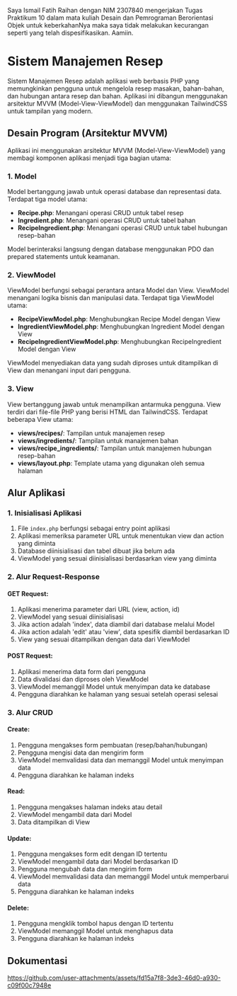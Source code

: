 Saya Ismail Fatih Raihan dengan NIM 2307840 mengerjakan Tugas Praktikum 10 dalam mata kuliah Desain dan Pemrograman Berorientasi Objek untuk keberkahanNya maka saya tidak melakukan kecurangan seperti yang telah dispesifikasikan. Aamiin.  


# Sistem Manajemen Resep  
Sistem Manajemen Resep adalah aplikasi web berbasis PHP yang memungkinkan pengguna untuk mengelola resep masakan, bahan-bahan, dan hubungan antara resep dan bahan. Aplikasi ini dibangun menggunakan arsitektur MVVM (Model-View-ViewModel) dan menggunakan TailwindCSS untuk tampilan yang modern.

## Desain Program (Arsitektur MVVM)

Aplikasi ini menggunakan arsitektur MVVM (Model-View-ViewModel) yang membagi komponen aplikasi menjadi tiga bagian utama:

### 1. Model

Model bertanggung jawab untuk operasi database dan representasi data. Terdapat tiga model utama:

- **Recipe.php**: Menangani operasi CRUD untuk tabel resep
- **Ingredient.php**: Menangani operasi CRUD untuk tabel bahan
- **RecipeIngredient.php**: Menangani operasi CRUD untuk tabel hubungan resep-bahan

Model berinteraksi langsung dengan database menggunakan PDO dan prepared statements untuk keamanan.

### 2. ViewModel

ViewModel berfungsi sebagai perantara antara Model dan View. ViewModel menangani logika bisnis dan manipulasi data. Terdapat tiga ViewModel utama:

- **RecipeViewModel.php**: Menghubungkan Recipe Model dengan View
- **IngredientViewModel.php**: Menghubungkan Ingredient Model dengan View
- **RecipeIngredientViewModel.php**: Menghubungkan RecipeIngredient Model dengan View

ViewModel menyediakan data yang sudah diproses untuk ditampilkan di View dan menangani input dari pengguna.

### 3. View

View bertanggung jawab untuk menampilkan antarmuka pengguna. View terdiri dari file-file PHP yang berisi HTML dan TailwindCSS. Terdapat beberapa View utama:

- **views/recipes/**: Tampilan untuk manajemen resep
- **views/ingredients/**: Tampilan untuk manajemen bahan
- **views/recipe_ingredients/**: Tampilan untuk manajemen hubungan resep-bahan
- **views/layout.php**: Template utama yang digunakan oleh semua halaman

## Alur Aplikasi

### 1. Inisialisasi Aplikasi

1. File `index.php` berfungsi sebagai entry point aplikasi
2. Aplikasi memeriksa parameter URL untuk menentukan view dan action yang diminta
3. Database diinisialisasi dan tabel dibuat jika belum ada
4. ViewModel yang sesuai diinisialisasi berdasarkan view yang diminta

### 2. Alur Request-Response

#### GET Request:
1. Aplikasi menerima parameter dari URL (view, action, id)
2. ViewModel yang sesuai diinisialisasi
3. Jika action adalah 'index', data diambil dari database melalui Model
4. Jika action adalah 'edit' atau 'view', data spesifik diambil berdasarkan ID
5. View yang sesuai ditampilkan dengan data dari ViewModel

#### POST Request:
1. Aplikasi menerima data form dari pengguna
2. Data divalidasi dan diproses oleh ViewModel
3. ViewModel memanggil Model untuk menyimpan data ke database
4. Pengguna diarahkan ke halaman yang sesuai setelah operasi selesai

### 3. Alur CRUD

#### Create:
1. Pengguna mengakses form pembuatan (resep/bahan/hubungan)
2. Pengguna mengisi data dan mengirim form
3. ViewModel memvalidasi data dan memanggil Model untuk menyimpan data
4. Pengguna diarahkan ke halaman indeks

#### Read:
1. Pengguna mengakses halaman indeks atau detail
2. ViewModel mengambil data dari Model
3. Data ditampilkan di View

#### Update:
1. Pengguna mengakses form edit dengan ID tertentu
2. ViewModel mengambil data dari Model berdasarkan ID
3. Pengguna mengubah data dan mengirim form
4. ViewModel memvalidasi data dan memanggil Model untuk memperbarui data
5. Pengguna diarahkan ke halaman indeks

#### Delete:
1. Pengguna mengklik tombol hapus dengan ID tertentu
2. ViewModel memanggil Model untuk menghapus data
3. Pengguna diarahkan ke halaman indeks

## Dokumentasi  


https://github.com/user-attachments/assets/fd15a7f8-3de3-46d0-a930-c09f00c7948e


